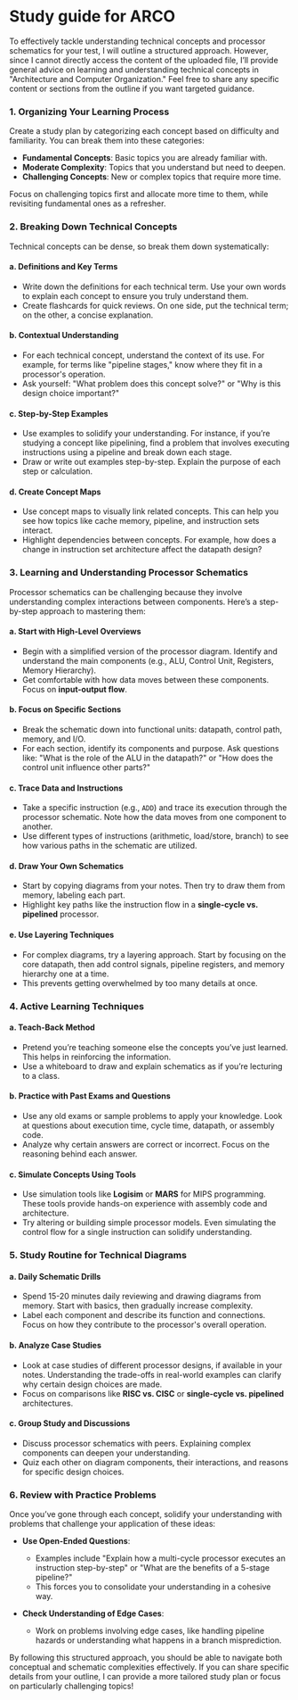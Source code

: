 # Study guide for ARCO

To effectively tackle understanding technical concepts and processor schematics for your test, I will outline a structured approach. However, since I cannot directly access the content of the uploaded file, I’ll provide general advice on learning and understanding technical concepts in "Architecture and Computer Organization." Feel free to share any specific content or sections from the outline if you want targeted guidance.

### 1. **Organizing Your Learning Process**
Create a study plan by categorizing each concept based on difficulty and familiarity. You can break them into these categories:
   - **Fundamental Concepts**: Basic topics you are already familiar with.
   - **Moderate Complexity**: Topics that you understand but need to deepen.
   - **Challenging Concepts**: New or complex topics that require more time.

Focus on challenging topics first and allocate more time to them, while revisiting fundamental ones as a refresher.

### 2. **Breaking Down Technical Concepts**
Technical concepts can be dense, so break them down systematically:

#### a. **Definitions and Key Terms**
   - Write down the definitions for each technical term. Use your own words to explain each concept to ensure you truly understand them.
   - Create flashcards for quick reviews. On one side, put the technical term; on the other, a concise explanation.

#### b. **Contextual Understanding**
   - For each technical concept, understand the context of its use. For example, for terms like "pipeline stages," know where they fit in a processor's operation.
   - Ask yourself: "What problem does this concept solve?" or "Why is this design choice important?"

#### c. **Step-by-Step Examples**
   - Use examples to solidify your understanding. For instance, if you’re studying a concept like pipelining, find a problem that involves executing instructions using a pipeline and break down each stage.
   - Draw or write out examples step-by-step. Explain the purpose of each step or calculation.

#### d. **Create Concept Maps**
   - Use concept maps to visually link related concepts. This can help you see how topics like cache memory, pipeline, and instruction sets interact.
   - Highlight dependencies between concepts. For example, how does a change in instruction set architecture affect the datapath design?

### 3. **Learning and Understanding Processor Schematics**
Processor schematics can be challenging because they involve understanding complex interactions between components. Here’s a step-by-step approach to mastering them:

#### a. **Start with High-Level Overviews**
   - Begin with a simplified version of the processor diagram. Identify and understand the main components (e.g., ALU, Control Unit, Registers, Memory Hierarchy).
   - Get comfortable with how data moves between these components. Focus on **input-output flow**.

#### b. **Focus on Specific Sections**
   - Break the schematic down into functional units: datapath, control path, memory, and I/O.
   - For each section, identify its components and purpose. Ask questions like: "What is the role of the ALU in the datapath?" or "How does the control unit influence other parts?"

#### c. **Trace Data and Instructions**
   - Take a specific instruction (e.g., `ADD`) and trace its execution through the processor schematic. Note how the data moves from one component to another.
   - Use different types of instructions (arithmetic, load/store, branch) to see how various paths in the schematic are utilized.

#### d. **Draw Your Own Schematics**
   - Start by copying diagrams from your notes. Then try to draw them from memory, labeling each part.
   - Highlight key paths like the instruction flow in a **single-cycle vs. pipelined** processor.

#### e. **Use Layering Techniques**
   - For complex diagrams, try a layering approach. Start by focusing on the core datapath, then add control signals, pipeline registers, and memory hierarchy one at a time.
   - This prevents getting overwhelmed by too many details at once.

### 4. **Active Learning Techniques**
#### a. **Teach-Back Method**
   - Pretend you’re teaching someone else the concepts you’ve just learned. This helps in reinforcing the information.
   - Use a whiteboard to draw and explain schematics as if you’re lecturing to a class.

#### b. **Practice with Past Exams and Questions**
   - Use any old exams or sample problems to apply your knowledge. Look at questions about execution time, cycle time, datapath, or assembly code.
   - Analyze why certain answers are correct or incorrect. Focus on the reasoning behind each answer.

#### c. **Simulate Concepts Using Tools**
   - Use simulation tools like **Logisim** or **MARS** for MIPS programming. These tools provide hands-on experience with assembly code and architecture.
   - Try altering or building simple processor models. Even simulating the control flow for a single instruction can solidify understanding.

### 5. **Study Routine for Technical Diagrams**
#### a. **Daily Schematic Drills**
   - Spend 15-20 minutes daily reviewing and drawing diagrams from memory. Start with basics, then gradually increase complexity.
   - Label each component and describe its function and connections. Focus on how they contribute to the processor's overall operation.

#### b. **Analyze Case Studies**
   - Look at case studies of different processor designs, if available in your notes. Understanding the trade-offs in real-world examples can clarify why certain design choices are made.
   - Focus on comparisons like **RISC vs. CISC** or **single-cycle vs. pipelined** architectures.

#### c. **Group Study and Discussions**
   - Discuss processor schematics with peers. Explaining complex components can deepen your understanding.
   - Quiz each other on diagram components, their interactions, and reasons for specific design choices.

### 6. **Review with Practice Problems**
Once you’ve gone through each concept, solidify your understanding with problems that challenge your application of these ideas:

- **Use Open-Ended Questions**:
   - Examples include "Explain how a multi-cycle processor executes an instruction step-by-step" or "What are the benefits of a 5-stage pipeline?"
   - This forces you to consolidate your understanding in a cohesive way.

- **Check Understanding of Edge Cases**:
   - Work on problems involving edge cases, like handling pipeline hazards or understanding what happens in a branch misprediction.

By following this structured approach, you should be able to navigate both conceptual and schematic complexities effectively. If you can share specific details from your outline, I can provide a more tailored study plan or focus on particularly challenging topics!